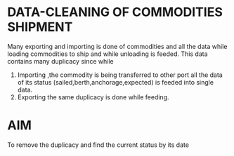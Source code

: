 # DATA-CLEANING OF COMMODITIES SHIPMENT
Many exporting and importing is done of commodities and all the data while loading commodities to ship and while unloading is feeded.
This data contains many duplicacy since while
1) Importing ,the commodity is being transferred to other port all the data of its status (sailed,berth,anchorage,expected) is feeded into single data.
2) Exporting the same duplicacy is done while feeding.

# AIM 
To remove the duplicacy and find the current status by its date
